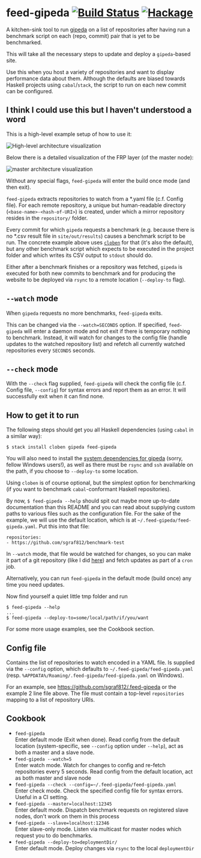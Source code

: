 # feed-gipeda [![Build Status](https://travis-ci.org/sgraf812/feed-gipeda.svg?branch=master)](https://travis-ci.org/sgraf812/feed-gipeda) [![Hackage](https://img.shields.io/hackage/v/feed-gipeda.svg?flat=true)](https://hackage.haskell.org/package/feed-gipeda)

A kitchen-sink tool to run [gipeda](https://hackage.haskell.org/package/gipeda) on a list of repositories after having run a benchmark script on each (repo, commit) pair that is yet to be benchmarked.

This will take all the necessary steps to update and deploy a `gipeda`-based site.

Use this when you host a variety of repositories and want to display performance data about them. Although the defaults are biased towards Haskell projects using `cabal`/`stack`, the script to run on each new commit can be configured.

## I think I could use this but I haven't understood a word

This is a high-level example setup of how to use it:

![High-level architecture visualization](https://cdn.rawgit.com/sgraf812/feed-gipeda/master/docs/images/feed-gipeda.svg)

Below there is a detailed visualization of the FRP layer (of the master node):

![master architecture visualization](https://cdn.rawgit.com/sgraf812/feed-gipeda/master/docs/images/master.svg)

Without any special flags, `feed-gipeda` will enter the build once mode (and then exit).

`feed-gipeda` extracts repositories to watch from a \*.yaml file (c.f. Config file). For each remote repository, a unique but human-readable directory (`<base-name>-<hash-of-URI>`) is created, under which a mirror repository resides in the `repository/` folder.

Every commit for which `gipeda` requests a benchmark (e.g. because there is no \*.csv result file in `site/out/results`) causes a benchmark script to be run. The concrete example above uses [`cloben`](https://github.com/sgraf812/cloben) for that (it's also the default), but any other benchmark script which expects to be executed in the project folder and which writes its CSV output to `stdout` should do.

Either after a benchmark finishes or a repository was fetched, `gipeda` is executed for both new commits to benchmark and for producing the website to be deployed via `rsync` to a remote location (`--deploy-to` flag).

## `--watch` mode

When `gipeda` requests no more benchmarks, `feed-gipeda` exits.

This can be changed
via the `--watch=SECONDS` option. If specified, `feed-gipeda` will enter a daemon mode
and not exit if there is temporary nothing to benchmark. Instead, it will watch for
changes to the config file (handle updates to the watched repository list) and refetch
all currently watched repositories every `SECONDS` seconds.

## `--check` mode

With the `--check` flag supplied, `feed-gipeda` will check the config file
(c.f. Config file, `--config`) for syntax errors and report them as an error.
It will successfully exit when it can find none.

## How to get it to run

The following steps should get you all Haskell dependencies (using `cabal` in a similar way):

```
$ stack install cloben gipeda feed-gipeda
```

You will also need to install the [system dependencies for gipeda](https://github.com/nomeata/gipeda#setting-it-up) (sorry, fellow Windows users!), as well as there must be `rsync` and `ssh` available on the path, if
you choose to `--deploy-to` some location.

Using `cloben` is of course optional, but the simplest option for benchmarking (if you want to benchmark `cabal`-conformant Haskell repositories).

By now, `$ feed-gipeda --help` should spit out maybe more up-to-date documentation than this README and you can read about supplying custom paths to various files such as the configuration file. For the sake of the example, we will use the default location, which is at `~/.feed-gipeda/feed-gipeda.yaml`. Put this into that file:

```
repositories:
- https://github.com/sgraf812/benchmark-test
```

In `--watch` mode, that file would be watched for changes, so you can make it part of a git repository (like I did [here](https://github.com/sgraf812/.feed-gipeda)) and fetch updates as part of a `cron` job.

Alternatively, you can run `feed-gipeda` in the default mode (build once) any time you need updates.

Now find yourself a quiet little tmp folder and run
```
$ feed-gipeda --help
...
$ feed-gipeda --deploy-to=some/local/path/if/you/want
```

For some more usage examples, see the Cookbook section.

## Config file

Contains the list of repositories to watch encoded in a YAML file. Is supplied via the `--config` option, which defaults to `~/.feed-gipeda/feed-gipeda.yaml` (resp. `%APPDATA%/Roaming/.feed-gipeda/feed-gipeda.yaml` on Windows).

For an example, see <https://github.com/sgraf812/.feed-gipeda> or the example 2 line file above.
The file must contain a top-level `repositories` mapping to a list of repository URIs.

## Cookbook

- `feed-gipeda`  
Enter default mode (Exit when done). Read config from the default location (system-specific, see `--config` option under `--help`), act as both a master and a slave node.
- `feed-gipeda --watch=5`  
Enter watch mode. Watch for changes to config and re-fetch repositories every 5 seconds. Read config from the default location, act as both master and slave node
- `feed-gipeda --check --config=~/.feed-gipeda/feed-gipeda.yaml`  
Enter check mode. Check the specified config file for syntax errors. Useful in a CI setting.
- `feed-gipeda --master=localhost:12345`  
Enter default mode. Dispatch benchmark requests on registered slave nodes, don't work on them in this process
- `feed-gipeda --slave=localhost:12346`  
Enter slave-only mode. Listen via multicast for master nodes which request you to do benchmarks.
- `feed-gipeda --deploy-to=deploymentDir/`  
Enter default mode. Deploy changes via `rsync` to the local `deploymentDir`

